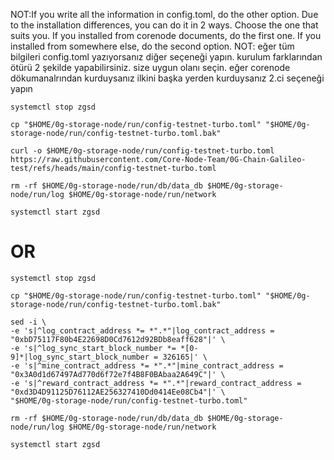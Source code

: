 
NOT:If you write all the information in config.toml, do the other option. Due to the installation differences, you can do it in 2 ways. Choose the one that suits you. If you installed from corenode documents, do the first one. If you installed from somewhere else, do the second option.
NOT: eğer tüm bilgileri config.toml yazıyorsanız diğer seçeneği yapın. kurulum farklarından ötürü 2 şekilde yapabilirsiniz. size uygun olanı seçin. eğer corenode dökumanalrından kurduysanız ilkini başka yerden kurduysanız 2.ci seçeneği yapın

```
systemctl stop zgsd
```
```
cp "$HOME/0g-storage-node/run/config-testnet-turbo.toml" "$HOME/0g-storage-node/run/config-testnet-turbo.toml.bak"
```
```
curl -o $HOME/0g-storage-node/run/config-testnet-turbo.toml https://raw.githubusercontent.com/Core-Node-Team/0G-Chain-Galileo-test/refs/heads/main/config-testnet-turbo.toml
```
```
rm -rf $HOME/0g-storage-node/run/db/data_db $HOME/0g-storage-node/run/log $HOME/0g-storage-node/run/network
```
```
systemctl start zgsd
```

# OR
```
systemctl stop zgsd
```
```
cp "$HOME/0g-storage-node/run/config-testnet-turbo.toml" "$HOME/0g-storage-node/run/config-testnet-turbo.toml.bak"
```
```
sed -i \
-e 's|^log_contract_address *= *".*"|log_contract_address = "0xbD75117F80b4E22698D0Cd7612d92BDb8eaff628"|' \
-e 's|^log_sync_start_block_number *= *[0-9]*|log_sync_start_block_number = 326165|' \
-e 's|^mine_contract_address *= *".*"|mine_contract_address = "0x3A0d1d67497Ad770d6f72e7f4B8F0BAbaa2A649C"|' \
-e 's|^reward_contract_address *= *".*"|reward_contract_address = "0xd3D4D91125D76112AE256327410Dd0414Ee08Cb4"|' \
"$HOME/0g-storage-node/run/config-testnet-turbo.toml"
```
```
rm -rf $HOME/0g-storage-node/run/db/data_db $HOME/0g-storage-node/run/log $HOME/0g-storage-node/run/network
```
```
systemctl start zgsd
```
